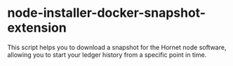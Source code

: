 # node-installer-docker-snapshot-extension
This script helps you to download a snapshot for the Hornet node software, allowing you to start your ledger history from a specific point in time.
